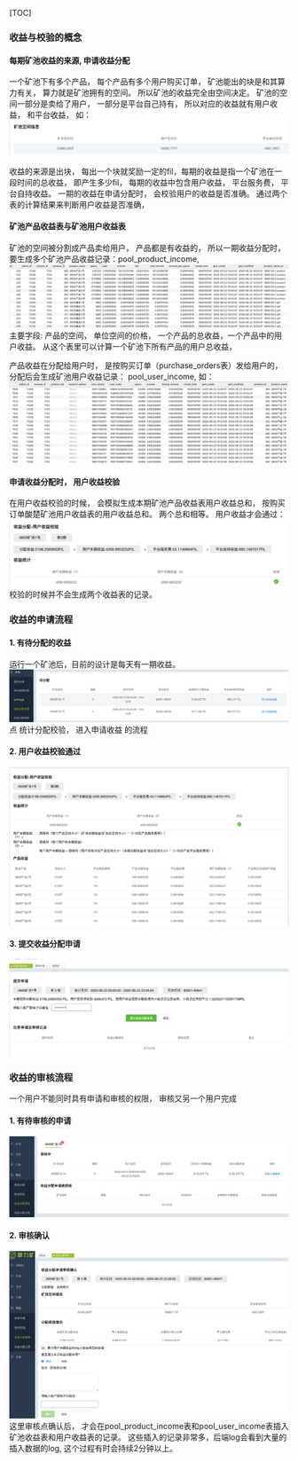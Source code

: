[TOC]
### 收益与校验的概念
####  每期矿池收益的来源, 申请收益分配
一个矿池下有多个产品， 每个产品有多个用户购买订单， 
矿池能出的块是和其算力有关， 算力就是矿池拥有的空间。 所以矿池的收益完全由空间决定。 
矿池的空间一部分是卖给了用户， 一部分是平台自己持有， 所以对应的收益就有用户收益， 和平台收益， 如：
![-w1227](media/16010045943160.jpg)

收益的来源是出块， 每出一个块就奖励一定的fil，每期的收益是指一个矿池在一段时间的总收益， 即产生多少fil， 
每期的收益中包含用户收益， 平台服务费， 平台自持收益。 
一期的收益在申请分配时， 会校验用户的收益是否准确。 
通过两个表的计算结果来判断用户收益是否准确，

#### 矿池产品收益表与矿池用户收益表
矿池的空间被分割成产品卖给用户， 产品都是有收益的， 所以一期收益分配时， 要生成多个矿池产品收益记录：pool_product_income, 
![-w1336](media/16009996872528.jpg)
主要字段:  产品的空间， 单位空间的价格， 一个产品的总收益，一个产品中的用户收益。 
从这个表里可以计算一个矿池下所有产品的用户总收益， 

产品收益在分配给用户时， 是按购买订单（purchase_orders表）发给用户的， 分配后会生成矿池用户收益记录： pool_user_income, 如： 
![-w1312](media/16010018502836.jpg)

#### 申请收益分配时， 用户收益校验
在用户收益校验的时候， 会模拟生成本期矿池产品收益表用户收益总和， 按购买订单酸楚矿池用户收益表的用户收益总和。 
两个总和相等。 用户收益才会通过：
![-w1207](media/16010041617568.jpg)
校验的时候并不会生成两个收益表的记录。

### 收益的申请流程
#### 1. 有待分配的收益
运行一个矿池后，目前的设计是每天有一期收益。
![-w1537](media/16010049885577.jpg)
点 统计分配校验， 进入申请收益 的流程
#### 2. 用户收益校验通过
![-w1402](media/16010047650608.jpg)
#### 3. 提交收益分配申请
![-w1398](media/16010048523281.jpg)

### 收益的审核流程
一个用户不能同时具有申请和审核的权限， 审核又另一个用户完成
#### 1. 有待审核的申请
![-w1503](media/16010053864655.jpg)

#### 2. 审核确认
![-w1463](media/16010054371235.jpg)
这里审核点确认后，  才会在pool_product_income表和pool_user_income表插入矿池收益表和用户收益表的记录。 这些插入的记录非常多，后端log会看到大量的插入数据的log, 这个过程有时会持续2分钟以上。